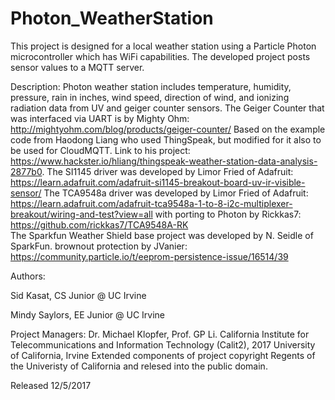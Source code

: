 # Photon_WeatherStation
This project is designed for a local weather station using a Particle Photon microcontroller which has WiFi capabilities.  The developed project posts sensor values to a MQTT server.  

Description:
Photon weather station includes temperature, humidity, pressure, rain in inches,
wind speed, direction of wind, and ionizing radiation data from UV and geiger counter sensors.
The Geiger Counter that was interfaced via UART is by Mighty Ohm:  http://mightyohm.com/blog/products/geiger-counter/
Based on the example code from Haodong Liang who used ThingSpeak, but modified for it also to be 
used for CloudMQTT. Link to his project: https://www.hackster.io/hliang/thingspeak-weather-station-data-analysis-2877b0.
The SI1145 driver was developed by Limor Fried of Adafruit:  https://learn.adafruit.com/adafruit-si1145-breakout-board-uv-ir-visible-sensor/
The TCA9548a driver was developed by Limor Fried of Adafruit:  https://learn.adafruit.com/adafruit-tca9548a-1-to-8-i2c-multiplexer-breakout/wiring-and-test?view=all with porting to Photon by Rickkas7: https://github.com/rickkas7/TCA9548A-RK  
The Sparkfun Weather Shield base project was developed by N. Seidle of SparkFun.
brownout protection by JVanier: https://community.particle.io/t/eeprom-persistence-issue/16514/39

Authors:

Sid Kasat, CS Junior @ UC Irvine

Mindy Saylors, EE Junior @ UC Irvine

Project Managers: Dr. Michael Klopfer, Prof. GP Li.
California Institute for Telecommunications and Information Technology (Calit2), 2017
University of California, Irvine
Extended components of project copyright Regents of the Univeristy of California and relesed into the public domain.

Released 12/5/2017
